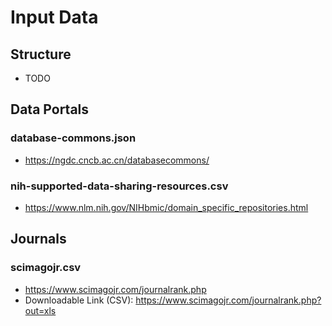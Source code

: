# Input Data

## Structure

- TODO

## Data Portals
### database-commons.json
- https://ngdc.cncb.ac.cn/databasecommons/

### nih-supported-data-sharing-resources.csv
- https://www.nlm.nih.gov/NIHbmic/domain_specific_repositories.html

## Journals
### scimagojr.csv
- https://www.scimagojr.com/journalrank.php
- Downloadable Link (CSV): https://www.scimagojr.com/journalrank.php?out=xls

<!-- ## Visualizations
### awesome-genome-visualization
- https://github.com/cmdcolin/awesome-genome-visualization/blob/master/TOOLS.json -->